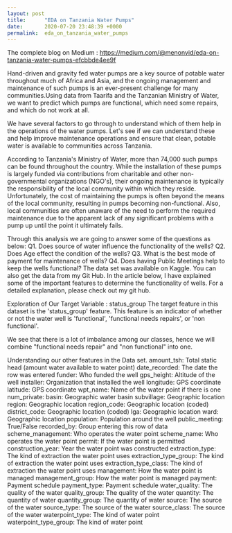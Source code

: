 ```yaml
---
layout: post
title:      "EDA on Tanzania Water Pumps"
date:       2020-07-20 23:48:39 +0000
permalink:  eda_on_tanzania_water_pumps
---
```


The complete blog on Medium : https://medium.com/@menonvid/eda-on-tanzania-water-pumps-efcbbde4ee9f

Hand-driven and gravity fed water pumps are a key source of potable water throughout much of Africa and Asia, and the ongoing management and maintenance of such pumps is an ever-present challenge for many communities.Using data from Taarifa and the Tanzanian Ministry of Water, we want to predict which pumps are functional, which need some repairs, and which do not work at all.

We have several factors to go through to understand which of them help in the operations of the water pumps. Let's see if we can understand these and help improve maintenance operations and ensure that clean, potable water is available to communities across Tanzania.

According to Tanzania's Ministry of Water, more than 74,000 such pumps can be found throughout the country. While the installation of these pumps is largely funded via contributions from charitable and other non-governmental organizations (NGO's), their ongoing maintenance is typically the responsibility of the local community within which they reside. Unfortunately, the cost of maintaining the pumps is often beyond the means of the local community, resulting in pumps becoming non-functional. Also, local communities are often unaware of the need to perform the required maintenance due to the apparent lack of any significant problems with a pump up until the point it ultimately fails.

Through this analysis we are going to answer some of the questions as below:
Q1. Does source of water influence the functionality of the wells?
Q2. Does Age effect the condition of the wells?
Q3. What is the best mode of payment for maintenance of wells?
Q4. Does having Public Meetings help to keep the wells functional?
The data set was available on Kaggle. You can also get the data from my Git Hub.
In the article below, I have explained some of the important features to determine the functionality of wells. For a detailed explanation, please check out my git hub.

Exploration of Our Target Variable :
status_group
The target feature in this dataset is the 'status_group' feature. This feature is an indicator of whether or not the water well is 'functional', 'functional needs repairs', or 'non functional'.

We see that there is a lot of imbalance among our classes, hence we will combine "functional needs repair" and "non functional" into one.

Understanding our other features in the Data set.
amount_tsh: Total static head (amount water available to water point)
date_recorded: The date the row was entered
funder: Who funded the well
gps_height: Altitude of the well
installer: Organization that installed the well
longitude: GPS coordinate
latitude: GPS coordinate
wpt_name: Name of the water point if there is one
num_private:
basin: Geographic water basin
subvillage: Geographic location
region: Geographic location
region_code: Geographic location (coded)
district_code: Geographic location (coded)
lga: Geographic location
ward: Geographic location
population: Population around the well
public_meeting: True/False
recorded_by: Group entering this row of data
scheme_management: Who operates the water point
scheme_name: Who operates the water point
permit: If the water point is permitted
construction_year: Year the water point was constructed
extraction_type: The kind of extraction the water point uses
extraction_type_group: The kind of extraction the water point uses
extraction_type_class: The kind of extraction the water point uses
management: How the water point is managed
management_group: How the water point is managed
payment: Payment schedule
payment_type: Payment schedule
water_quality: The quality of the water
quality_group: The quality of the water
quantity: The quantity of water
quantity_group: The quantity of water
source: The source of the water
source_type: The source of the water
source_class: The source of the water
waterpoint_type: The kind of water point
waterpoint_type_group: The kind of water point
